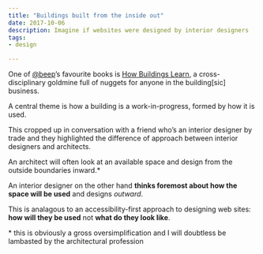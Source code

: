 ```yaml
---
title: "Buildings built from the inside out"
date: 2017-10-06
description: Imagine if websites were designed by interior designers
tags: 
- design

---
```


One of [@beep](https://twitter.com/beep)’s favourite books is [How Buildings Learn](https://en.m.wikipedia.org/wiki/How_Buildings_Learn), a cross-disciplinary goldmine full of nuggets for anyone in the building[sic] business.

A central theme is how a building is a work-in-progress, formed by how it is used.

This cropped up in conversation with a friend who’s an interior designer by trade and they highlighted the difference of approach between interior designers and architects. 

An architect will often look at an available space and design from the outside boundaries inward.*

An interior designer on the other hand **thinks foremost about how the space will be used** and designs _outward_. 

This is analagous to an accessibility-first approach to designing web sites: **how will they be used** not **what do they look like**.

\* this is obviously a gross oversimplification and I will doubtless be lambasted by the architectural profession
